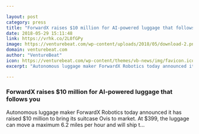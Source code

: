 ```yaml
---

layout: post
category: press
title: "ForwardX raises $10 million for AI-powered luggage that follows you"
date: 2018-05-29 15:11:48
link: https://vrhk.co/2L0fGPy
image: https://venturebeat.com/wp-content/uploads/2018/05/download-2.png?fit=1280%2C720&strip=all
domain: venturebeat.com
author: "VentureBeat"
icon: https://venturebeat.com/wp-content/themes/vb-news/img/favicon.ico
excerpt: "Autonomous luggage maker ForwardX Robotics today announced it has raised $10 million to bring its suitcase Ovis to market. At $399, the luggage can move a maximum 6.2 miles per hour and will ship t…"

---
```


### ForwardX raises $10 million for AI-powered luggage that follows you

Autonomous luggage maker ForwardX Robotics today announced it has raised $10 million to bring its suitcase Ovis to market. At $399, the luggage can move a maximum 6.2 miles per hour and will ship t…